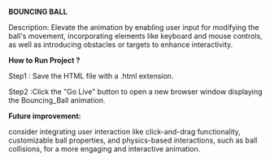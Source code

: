 **BOUNCING BALL**

Description: Elevate the animation by enabling user input for modifying the ball's movement, incorporating elements
like keyboard and mouse controls, as well as introducing obstacles or targets to enhance interactivity.

**How to Run Project ?**

Step1 : Save the HTML file with a .html extension.

Step2 :Click the "Go Live" button to open a new browser window displaying the Bouncing_Ball animation.

**Future improvement:**

consider integrating user interaction like cIick-and-drag functionality, customizable ball properties, and physics-based
interactions, such as ball collisions, for a more engaging and interactive animation.
